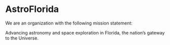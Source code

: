 # AstroFlorida

We are an organization with the following mission statement:

Advancing astronomy and space exploration in Florida, the nation’s gateway to the Universe.

